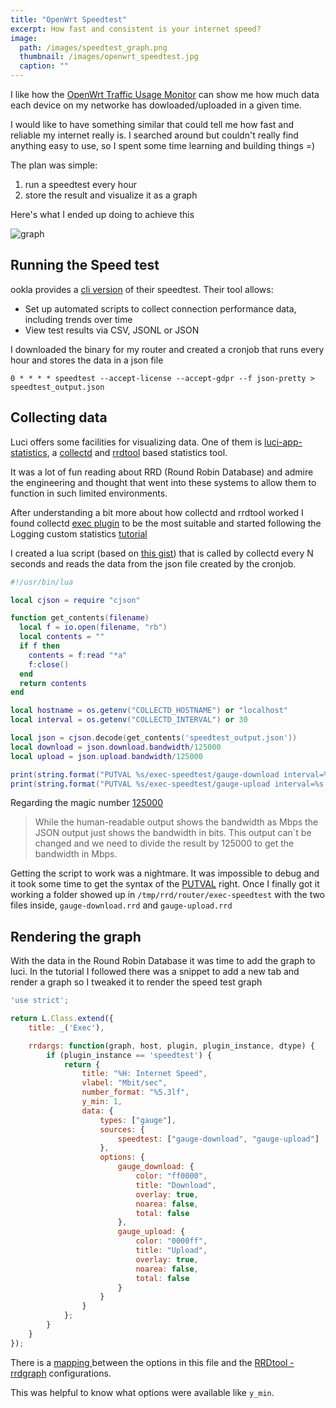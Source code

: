 ```yaml
---
title: "OpenWrt Speedtest"
excerpt: How fast and consistent is your internet speed?
image: 
  path: /images/speedtest_graph.png
  thumbnail: /images/openwrt_speedtest.jpg
  caption: ""
---
```


I like how the [OpenWrt Traffic Usage Monitor](https://openwrt.org/packages/pkgdata/nlbwmon) can show me how much data each device on my networke has dowloaded/uploaded in a given time.

I would like to have something similar that could tell me how fast and reliable my internet really is. I searched around but couldn't really find anything easy to use, so I spent some time learning and building things =)

The plan was simple: 
1. run a speedtest every hour 
2. store the result and visualize it as a graph

Here's what I ended up doing to achieve this

![graph](../../images/speedtest_graph.png)

## Running the Speed test 

ookla provides a [cli version](https://www.speedtest.net/apps/cli) of their speedtest. Their tool allows:
* Set up automated scripts to collect connection performance data, including trends over time
* View test results via CSV, JSONL or JSON

I downloaded the binary for my router and created a cronjob that runs every hour and stores the data in a json file

`0 * * * * speedtest --accept-license --accept-gdpr --f json-pretty > speedtest_output.json`

## Collecting data

Luci offers some facilities for visualizing data. One of them is [luci-app-statistics](https://openwrt.org/docs/guide-user/luci/luci_app_statistics), a [collectd](https://collectd.org/) and [rrdtool](https://oss.oetiker.ch/rrdtool/) based statistics tool.

It was a lot of fun reading about RRD (Round Robin Database) and admire the engineering and thought that went into these systems to allow them to function in such limited environments. 

After understanding a bit more about how collectd and rrdtool worked I found collectd [exec plugin](https://collectd.org/wiki/index.php/Plugin:Exec) to be the most suitable and started following the Logging custom statistics [tutorial](https://openwrt.org/docs/guide-user/perf_and_log/statistic.custom)

I created a lua script (based on [this gist](https://gist.github.com/janaz/edc26e298e00d8bc172a78eff4bea770)) that is called by collectd every N seconds and reads the data from the json file created by the cronjob.

```lua
#!/usr/bin/lua

local cjson = require "cjson"

function get_contents(filename)
  local f = io.open(filename, "rb")
  local contents = ""
  if f then
    contents = f:read "*a"
    f:close()
  end
  return contents
end

local hostname = os.getenv("COLLECTD_HOSTNAME") or "localhost"
local interval = os.getenv("COLLECTD_INTERVAL") or 30

local json = cjson.decode(get_contents('speedtest_output.json'))
local download = json.download.bandwidth/125000
local upload = json.upload.bandwidth/125000

print(string.format("PUTVAL %s/exec-speedtest/gauge-download interval=%s N:%s", hostname, interval, download))
print(string.format("PUTVAL %s/exec-speedtest/gauge-upload interval=%s N:%s", hostname, interval, upload))
```

Regarding the magic number [125000](https://community.openhab.org/t/speedtest-cli-by-ookla-internet-up-downlink-measurement-integration/94447)
> While the human-readable output shows the bandwidth as Mbps the JSON output just shows the bandwidth in bits. This output can´t be changed and we need to divide the result by 125000 to get the bandwidth in Mbps.

Getting the script to work was a nightmare. It was impossible to debug and it took some time to get the syntax of the [PUTVAL](https://collectd.org/wiki/index.php/Plain_text_protocol#PUTVAL) right.
Once I finally got it working a folder showed up in `/tmp/rrd/router/exec-speedtest` with the two files inside, `gauge-download.rrd` and `gauge-upload.rrd`

## Rendering the graph

With the data in the Round Robin Database it was time to add the graph to luci. In the tutorial I followed there was a snippet to add a new tab and render a graph so I tweaked it to render the speed test graph

```js
'use strict';

return L.Class.extend({
    title: _('Exec'),

    rrdargs: function(graph, host, plugin, plugin_instance, dtype) {
        if (plugin_instance == 'speedtest') {
            return {
                title: "%H: Internet Speed",
                vlabel: "Mbit/sec",
                number_format: "%5.3lf",
                y_min: 1,
                data: {
                    types: ["gauge"],
                    sources: {
                        speedtest: ["gauge-download", "gauge-upload"]
                    },
                    options: {
                        gauge_download: {
                            color: "ff0000",
                            title: "Download",
                            overlay: true,
                            noarea: false,
                            total: false
                        },
                        gauge_upload: {
                            color: "0000ff",
                            title: "Upload",
                            overlay: true,
                            noarea: false,
                            total: false
                        }
                    }
                }
            };
        }
    }
});
```

There is a [mapping ](https://github.com/openwrt/luci/blob/master/applications/luci-app-statistics/htdocs/luci-static/resources/statistics/rrdtool.js) between the options in this file and the [RRDtool - rrdgraph](https://oss.oetiker.ch/rrdtool/doc/rrdgraph.en.html) configurations.

This was helpful to know what options were available like `y_min`.
